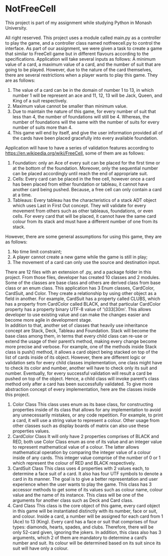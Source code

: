 # NotFreeCell
This project is part of my assignment while studying Python in Monash University. 

All right reserved.
This project uses a module called main.py as a controller to play the game, and a controller class named notfreecell.py to control the interface.
As part of our assignment, we were given a task to create a game that similar to FreeCell game but in different flavours according to the specifications.
Application will take several inputs as follows:
A minimum value of a card, a maximum value of a card, and the number of suit that are going to be played. However, due to the nature of the card themselves, there are several restrictions when a player wants to play this game. They are as follows:
1.	The value of a card can be in the domain of number 1 to 13, in which number 1 will be represent an ace and 11, 12, 13 will be Jack, Queen, and King of a suit respectively.
2.	Maximum value cannot be smaller than minimum value.
3.	Due to maintain the nature of this game, for every number of suit that less than 4, the number of foundations will still be 4. Whereas, the number of foundations will the same with the number of suits for every number of suits more than 4.
4.	This game will end by itself, and give the user information provided all of the cards have been placed gracefully into every available foundation.

Application will have to have a series of validation features according to https://en.wikipedia.org/wiki/FreeCell, some of them are as follows:
1.	Foundation: only an Ace of every suit can be placed for the first time or at the bottom of the foundation. Moreover, only the sequential number can be placed accordingly until reach the end of appropriate suit.
2.	Cells: Every card can be placed in the free cell, however once a card has been placed from either foundation or tableau, it cannot have another card being pushed. Because, a free cell can only contain a card at a time.
3.	Tableaus: Every tableau has the characteristics of a stack ADT object which uses Last in First Out concept. They will validate for every movement from others such as other tableaus, foundations, or even cells. For every card that will be placed, it cannot have the same card colour from its stack and must have a different number of one from its stack.

However, there are some general assumptions for using this game, they are as follows:
1.	No time limit constraint;
2.	A player cannot create a new game while the game is still in play;
3.	The movement of a card can only use the source and destination input.

There are 12 files with an extension of .py, and a package folder in this project. From those files, developer has created 10 classes and 2 modules. Some of the classes are base class and others are derived class from base class or an enum class. 
This application has 3 Enum classes, CardColor, CardSuit, and Color. They create a relationship by using other object as a field in another. For example, CardSuit has a property called CLUBS, which has a property from CardColor called BLACK, and that particular CardColor property has a property binary UTF-8 value of '\033[30m'. This allows developer to use existing value and can make the changes easier and become more agile in development stage.	   
 In addition to that, another set of classes that heavily use inheritance concept are Stack, Deck, Tableau and Foundation. Stack will become the base class among them, in terms that every child class can re-use or extend the usage of their parent’s method, making every change become more precise and verbose. For example, one of the methods inside Stack class is push() method, it allows a card object being stacked on top of the list of cards inside of its object. However, there are different logic or validation sets for every child classes implementation, one class might have to check its color and number, another will have to check only its suit and number. Eventually, for every successful validation will result a card be pushed on top of the object. Hence, a child class will invoke parent’s class method only after a card has been successfully validated.
To give more abstraction concept of every implementation, here are the classes inside this project.
1.	Color Class
This class uses enum as its base class, for constructing properties inside of its class that allows for any implementation to avoid any unnecessarily mistakes, or any code repetition. For example, to print a card, it will use a string value to represent a  colour. Other usage from other classes such as display boards of matrix can also use these properties values.
2.	CardColor Class
It will only have 2 properties comprises of BLACK and RED, both use Color Class enum as one of its value and an integer value to represent mathematical value of a colour. The latter allows mathematical operation by comparing the integer value of a colour inside of any cards. This integer value comprise of the number of 0 or 1 which represent the colour of RED and BLACK respectively. 
3.	CardSuit Class
This class uses 4 properties with 2 values each, to determine a face suit of a card. It also has four UTF symbols to denote a card in its manner. The goal is to give a better representation and user experience when the user wants to play the game. This class has 3 accessor methods to get some of its values such as colour name, colour value and the name of its instance. This class will be one of the arguments for another class such as Deck and Card class. 
4.	Card Class
This class is the core object of this game, every card object in this game will be instantiated distinctly with its number, face or suit, and colour. Inside a card, a number will be assigned for each card from 1 (Ace) to 13 (King). Every card has a face or suit that comprises of four types: diamonds, hearts, spades, and clubs. Therefore, there will be only 52-card given, ignoring the jokers. 
In addition, this class also has 3 arguments, which 2 of them are mandatory to determine a card’s number and suit. Its colour will be determined based on its suit since its suit will have only a colour. 
